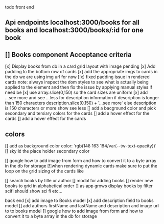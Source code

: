 todo
front end

## Api endpoints localhost:3000/books for all books and localhost:3000/books/:id for one book

## [] Books component Acceptance criteria

[x] Display books from db in a card grid layout with image pending
[x] Add padding to the bottom row of cards
[x] add the appropriate imgs to cards in the db we are using img url for now
[!x] fixed padding issue in rendered cards note: always inspect the dom styles to see what is actually being applied to the element and then fix the issue by applying manual styles if need be
[x] use array.slice(0,150) so the card sizes are uniform
[x] add ...see more and see ...less for description information if description is longer than 150 characters description.slice(0,150) + '...see more' else description is 150 characters or more show see less
[] add a bacground color and pick secondary and tersiary colors for the cards
[] add a hover effect for the cards
[] add a hover effect for the cards

## colors

[] add as background color color: 'rgb(148 163 184/var(--tw-text-opacity))'
[] sky id the place holder secondary color

[] google how to add image from form and how to convert it to a byte array in the db for storage
[!]when rendering dynamic cards make sure to put the loop on the grid sizing of the cards like

<div class="col-sm-4" \*ngFor="let book of books">
[] search books by title or author
[] modal for adding books
[] render new books to grid in alphabetical order
[] as app grows display books by filter scifi should show sci fi etc...

back end
[x] add image to Books model
[x] add description field to books model
[] add authors firstName and lastName and description and image url to to books model
[] google how to add image from form and how to convert it to a byte array in the db for storage
